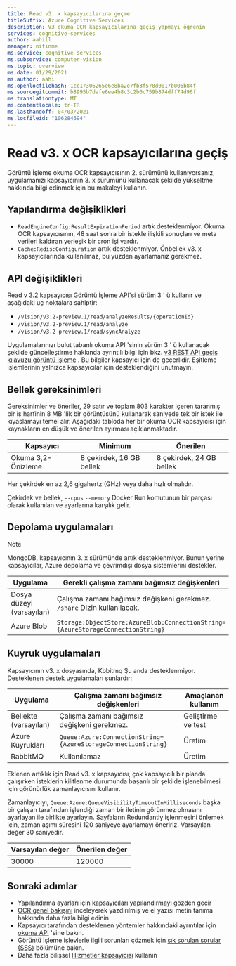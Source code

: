 ```yaml
---
title: Read v3. x kapsayıcılarına geçme
titleSuffix: Azure Cognitive Services
description: V3 okuma OCR kapsayıcılarına geçiş yapmayı öğrenin
services: cognitive-services
author: aahill
manager: nitinme
ms.service: cognitive-services
ms.subservice: computer-vision
ms.topic: overview
ms.date: 01/29/2021
ms.author: aahi
ms.openlocfilehash: 1cc17306265e6e8ba2e7fb3f570d0017b006b84f
ms.sourcegitcommit: b8995b7dafe6ee4b8c3c2b0c759b874dff74d96f
ms.translationtype: MT
ms.contentlocale: tr-TR
ms.lasthandoff: 04/03/2021
ms.locfileid: "106284694"
---
```

# <a name="migrate-to-the-read-v3x-ocr-containers"></a>Read v3. x OCR kapsayıcılarına geçiş

Görüntü İşleme okuma OCR kapsayıcısının 2. sürümünü kullanıyorsanız, uygulamanızı kapsayıcının 3. x sürümünü kullanacak şekilde yükseltme hakkında bilgi edinmek için bu makaleyi kullanın. 


## <a name="configuration-changes"></a>Yapılandırma değişiklikleri

* `ReadEngineConfig:ResultExpirationPeriod` artık desteklenmiyor. Okuma OCR kapsayıcısının, 48 saat sonra bir istekle ilişkili sonuçları ve meta verileri kaldıran yerleşik bir cron işi vardır.
* `Cache:Redis:Configuration` artık desteklenmiyor. Önbellek v3. x kapsayıcılarında kullanılmaz, bu yüzden ayarlamanız gerekmez.

## <a name="api-changes"></a>API değişiklikleri

Read v 3.2 kapsayıcısı Görüntü İşleme API'si sürüm 3 ' ü kullanır ve aşağıdaki uç noktalara sahiptir:

* `/vision/v3.2-preview.1/read/analyzeResults/{operationId}`
* `/vision/v3.2-preview.1/read/analyze`
* `/vision/v3.2-preview.1/read/syncAnalyze`

Uygulamalarınızı bulut tabanlı okuma API 'sinin sürüm 3 ' ü kullanacak şekilde güncelleştirme hakkında ayrıntılı bilgi için bkz. [v3 REST API geçiş kılavuzu görüntü işleme](./upgrade-api-versions.md) . Bu bilgiler kapsayıcı için de geçerlidir. Eşitleme işlemlerinin yalnızca kapsayıcılar için desteklendiğini unutmayın.

## <a name="memory-requirements"></a>Bellek gereksinimleri

Gereksinimler ve öneriler, 29 satır ve toplam 803 karakter içeren taranmış bir iş harfinin 8 MB 'lik bir görüntüsünü kullanarak saniyede tek bir istek ile kıyaslamayı temel alır. Aşağıdaki tabloda her bir okuma OCR kapsayıcısı için kaynakların en düşük ve önerilen ayırması açıklanmaktadır.

|Kapsayıcı  |Minimum | Önerilen  |
|---------|---------|------|
|Okuma 3,2-Önizleme | 8 çekirdek, 16 GB bellek         | 8 çekirdek, 24 GB bellek |

Her çekirdek en az 2,6 gigahertz (GHz) veya daha hızlı olmalıdır.

Çekirdek ve bellek, `--cpus` `--memory` Docker Run komutunun bir parçası olarak kullanılan ve ayarlarına karşılık gelir.

## <a name="storage-implementations"></a>Depolama uygulamaları

>[!NOTE]
> MongoDB, kapsayıcının 3. x sürümünde artık desteklenmiyor. Bunun yerine kapsayıcılar, Azure depolama ve çevrimdışı dosya sistemlerini destekler.

| Uygulama |    Gerekli çalışma zamanı bağımsız değişkenleri |
|---------|---------|
|Dosya düzeyi (varsayılan)    | Çalışma zamanı bağımsız değişkeni gerekmez. `/share` Dizin kullanılacak. |
|Azure Blob    | `Storage:ObjectStore:AzureBlob:ConnectionString={AzureStorageConnectionString}` |

## <a name="queue-implementations"></a>Kuyruk uygulamaları

Kapsayıcının v3. x dosyasında, Kbbitmq Şu anda desteklenmiyor. Desteklenen destek uygulamaları şunlardır:

| Uygulama | Çalışma zamanı bağımsız değişkenleri | Amaçlanan kullanım |
|---------|---------|-------|
| Bellekte (varsayılan) | Çalışma zamanı bağımsız değişkeni gerekmez. | Geliştirme ve test |
| Azure Kuyrukları | `Queue:Azure:ConnectionString={AzureStorageConnectionString}` | Üretim |
| RabbitMQ    | Kullanılamaz | Üretim |

Eklenen artıklık için Read v3. x kapsayıcısı, çok kapsayıcılı bir planda çalışırken isteklerin kilitlenme durumunda başarılı bir şekilde işlenebilmesi için görünürlük zamanlayıcısını kullanır. 

Zamanlayıcıyı, `Queue:Azure:QueueVisibilityTimeoutInMilliseconds` başka bir çalışan tarafından işlendiği zaman bir iletinin görünmez olmasını ayarlayan ile birlikte ayarlayın. Sayfaların Redundantly işlenmesini önlemek için, zaman aşımı süresini 120 saniyeye ayarlamayı öneririz. Varsayılan değer 30 saniyedir.

| Varsayılan değer | Önerilen değer |
|---------|---------|
| 30000 |    120000 |


## <a name="next-steps"></a>Sonraki adımlar

* Yapılandırma ayarları için [kapsayıcıları](computer-vision-resource-container-config.md) yapılandırmayı gözden geçir
* [OCR genel bakışını](overview-ocr.md) inceleyerek yazdırılmış ve el yazısı metin tanıma hakkında daha fazla bilgi edinin
* Kapsayıcı tarafından desteklenen yöntemler hakkındaki ayrıntılar için [okuma API](//westus.dev.cognitive.microsoft.com/docs/services/5adf991815e1060e6355ad44/operations/56f91f2e778daf14a499e1fa) 'sine bakın.
* Görüntü İşleme işlevlerle ilgili sorunları çözmek için [sık sorulan sorular (SSS)](FAQ.md) bölümüne bakın.
* Daha fazla bilişsel [Hizmetler kapsayıcısı](../cognitive-services-container-support.md) kullanın